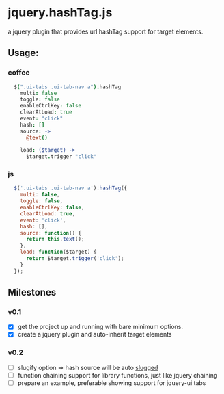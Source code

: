 # jquery.hashTag.js

a jquery plugin that provides url hashTag support for target elements.

## Usage:

### coffee
```coffeescript
  $(".ui-tabs .ui-tab-nav a").hashTag
    multi: false
    toggle: false
    enableCtrlKey: false
    clearAtLoad: true
    event: "click"
    hash: []
    source: ->
      @text()
  
    load: ($target) ->
      $target.trigger "click"
```
### js
```javascript
  $('.ui-tabs .ui-tab-nav a').hashTag({
    multi: false,
    toggle: false,
    enableCtrlKey: false,
    clearAtLoad: true,
    event: 'click',
    hash: [],
    source: function() {
      return this.text();
    },
    load: function($target) {
      return $target.trigger('click');
    }
  });
```
## Milestones
### v0.1
- [x] get the project up and running with bare minimum options.
- [x] create a jquery plugin and auto-inherit target elements

### v0.2
- [ ] slugify option => hash source will be auto [slugged](http://stackoverflow.com/questions/427102/what-is-a-slug-in-django)
- [ ] function chaining support for library functions, just like jquery chaining
- [ ] prepare an example, preferable showing support for jquery-ui tabs
